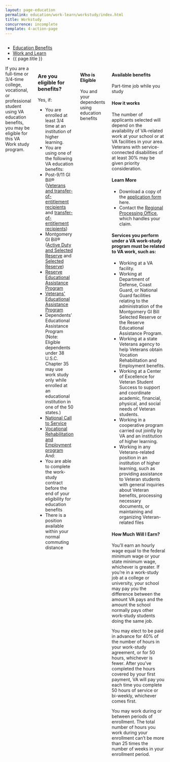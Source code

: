 ```yaml
---
layout: page-education
permalink: education/work-learn/workstudy/index.html
title: Workstudy
concurrence: incomplete
template: 4-action-page
---
```


<div class="splash" markdown="0">
<div class="row" markdown="0">
<div class="small-12 columns" markdown="0">

<ul class="breadcrumbs" role="menubar" aria-label="Primary">
<li class="parent"><a href="{{ site.url }}/education/">Education Benefits</a></li>
<li class="parent"><a href="{{ site.url }}/education/work-learn/">Work and Learn</a></li>
<li class="active">{{ page.title }}</li>
</ul>

</div>
</div>
</div>

<div class="main" role="main" markdown="0">

<div class="section one" markdown="0">
<div class="primary" markdown="0">
<div class="row" markdown="0">
<div class="small-12 columns" markdown="1">
<div markdown="1">
If you are a full-time or 3/4-time college, vocational, or professional student using VA education benefits, you  may be eligible for this VA Work study program.
</div>
<div class="call-out" markdown="1">

### Are you eligible for benefits?

Yes, if:

- You are enrolled at least 3/4 time at an institution of higher learning.
- You are using one of the following VA education benefits:
- Post-9/11 GI Bill® ([Veterans and transfer-of-entitlement recipients](http://www.benefits.va.gov/gibill/post911_gibill.asp) and [transfer-of-entitlement recipients](http://www.benefits.va.gov/gibill/post911_transfer.asp))
- Montgomery GI Bill® ([Active Duty and Selected Reserve](http://www.benefits.va.gov/gibill/mgib_ad.asp) and [Selected Reserve](http://www.benefits.va.gov/gibill/mgib_sr.asp))
- [Reserve Educational Assistance Program](http://www.benefits.va.gov/gibill/reap.asp)
- [Veterans' Educational Assistance Program](http://www.benefits.va.gov/gibill/veap.asp)
- Dependents’ Educational Assistance Program (Note: Eligible dependents under 38 U.S.C. Chapter 35 may use work study only while enrolled at an educational institution in one of the 50 states.)
- [National Call to Service](http://www.benefits.va.gov/gibill/national_call_to_service.asp)
- [Vocational Rehabilitation and Employment program](http://www.benefits.va.gov/vocrehab/index.asp)
And:
- You are able to complete the work-study contract before the end of your eligibility for education benefits
- There is a position available within your normal commuting distance
</div>
<div class="call-out" markdown="1">

#### Who is Eligible

You and your dependents using education benefits
</div>

<div markdown="1">

#### Available benefits

Part-time job while you study


#### How it works

The number of applicants selected will depend on the availability of VA-related work at your school or at VA facilities in your area. Veterans with service-connected disabilities of at least 30% may be given priority consideration.

#### Learn More

-	Download a copy of the [application form](http://www.vba.va.gov/pubs/forms/VBA-22-8691-ARE.pdf) here.
-	Contact the [Regional Processing Office](http://www.benefits.va.gov/gibill/regional_processing.asp), which handles your claim.

#### Services you perform under a VA work-study program must be related to VA work, such as:

- Working at a VA facility.
- Working at Department of Defense, Coast Guard, or National Guard facilities relating to the administration of the Montgomery GI Bill Selected Reserve or the Reserve Educational Assistance Program.
- Working at a state Veterans agency to help Veterans obtain Vocation Rehabilitation and Employment benefits.
- Working at a Center of Excellence for Veteran Student Success to support and coordinate academic, financial, physical, and social needs of Veteran students.
- Working in a cooperative program carried out jointly by VA and an institution of higher learning.
- Working in any Veterans-related position in an institution of higher learning, such as providing assistance to Veteran students with general inquiries about Veteran benefits, processing necessary documents, or maintaining and organizing Veteran-related files


#### How Much Will I Earn?

You’ll earn an hourly wage equal to the federal minimum wage or your state minimum wage, whichever is greater. If you’re in a work-study job at a college or university, your school may pay you the difference between the amount VA pays and the amount the school normally pays other work-study students doing the same job.

You may elect to be paid in advance for 40% of the number of hours in your work-study agreement, or for 50 hours, whichever is fewer. After you’ve completed the hours covered by your first payment, VA will pay you each time you complete 50 hours of service or bi-weekly, whichever comes first.

You may work during or between periods of enrollment. The total number of hours you work during your enrollment can’t be more than 25 times the number of weeks in your enrollment period.

</div>



</div>
</div>
</div>

</div>
